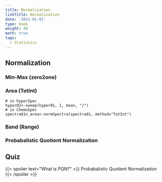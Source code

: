 ```yaml
---
title: Normalization
linkTitle: Normalization
date: '2021-01-01'
type: book
weight: 40
math: true
tags:
  - Statistics
---
```


## Normalization
 
 ### Min-Max (zero2one)
 
 ### Area (TotInt)
 ```
 # in hyperSpec
 hyper02<-sweep(hyper01, 1, mean, "/")
 # in ChemoSpec
 spectra01n_area<-normSpectra(spectra01, method="TotInt")
 ```
 ### Band (Range)
 
 ### Probabalistic Quotient Normalization
 
 

## Quiz

{{< spoiler text="What is PQN?" >}}
Probabalistic Quotient Normalization
{{< /spoiler >}}


